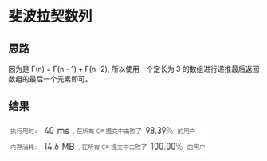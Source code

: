 # 斐波拉契数列

## 思路

因为是 F(n) = F(n - 1) + F(n -2), 所以使用一个定长为 3 的数组进行递推最后返回数组的最后一个元素即可。

## 结果
![result.PNG](result.PNG)